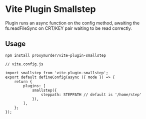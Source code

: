 # Vite Plugin Smallstep

Plugin runs an async function on the config method, awaiting the fs.readFileSync on CRT/KEY pair waiting to be read correctly.

## Usage

```
npm install proxymurder/vite-plugin-smallstep
```

```
// vite.config.js

import smallstep from 'vite-plugin-smallstep';
export default defineConfig(async ({ mode }) => {
    return {
        plugins: [
            smallstep({
                steppath: STEPPATH // default is '/home/step'
            }),
        ],
    };
});
```
